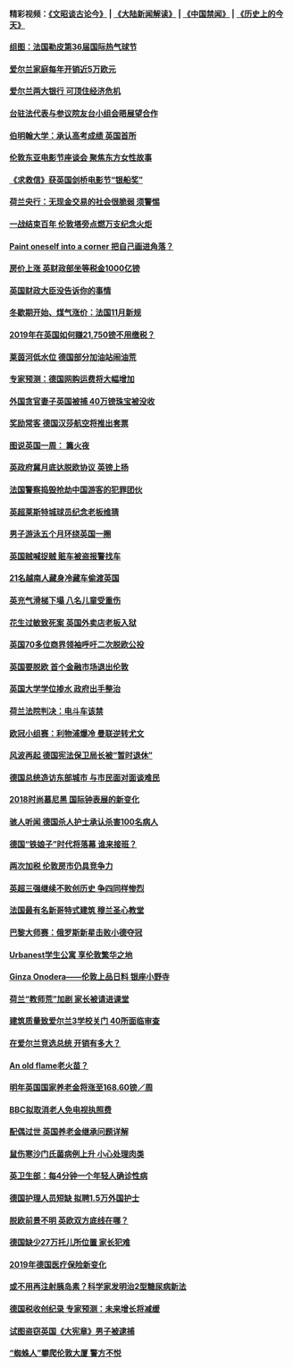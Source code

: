#### 精彩视频：[《文昭谈古论今》](https://github.com/gfw-breaker/wenzhao/blob/master/README.md?t=11122132) | [《大陆新闻解读》](https://github.com/gfw-breaker/ntdtv-comedy/blob/master/README.md?t=11122132) | [《中国禁闻》](https://github.com/gfw-breaker/ntdtv-news/blob/master/README.md?t=11122132) | [《历史上的今天》](https://github.com/gfw-breaker/today-in-history/blob/master/README.md?t=11122132) 

#### [组图：法国勒皮第36届国际热气球节](../pages/nsc974/n10845459.md?t=11122132) 

#### [爱尔兰家庭每年开销近5万欧元](../pages/nsc974/n10844726.md?t=11122132) 

#### [爱尔兰两大银行 可顶住经济危机](../pages/nsc974/n10844706.md?t=11122132) 

#### [台驻法代表与参议院友台小组会晤展望合作](../pages/nsc974/n10843796.md?t=11122132) 

#### [伯明翰大学：承认高考成绩 英国首所](../pages/nsc974/n10843334.md?t=11122132) 

#### [伦敦东亚电影节座谈会 聚焦东方女性故事](../pages/nsc974/n10843306.md?t=11122132) 

#### [《求救信》获英国剑桥电影节“银船奖”](../pages/nsc974/n10842268.md?t=11122132) 

#### [荷兰央行：无现金交易的社会很脆弱 须警惕](../pages/nsc974/n10841150.md?t=11122132) 

#### [一战结束百年 伦敦塔旁点燃万支纪念火炬](../pages/nsc974/n10841092.md?t=11122132) 

#### [Paint oneself into a corner 把自己画进角落？](../pages/nsc974/n10841190.md?t=11122132) 

#### [房价上涨 英财政部坐等税金1000亿镑](../pages/nsc974/n10841187.md?t=11122132) 

#### [英国财政大臣没告诉你的事情](../pages/nsc974/n10841141.md?t=11122132) 

#### [冬歇期开始、煤气涨价：法国11月新规](../pages/nsc974/n10841075.md?t=11122132) 

#### [2019年在英国如何赚21,750镑不用缴税？](../pages/nsc974/n10841101.md?t=11122132) 

#### [莱茵河低水位 德国部分加油站闹油荒](../pages/nsc974/n10841002.md?t=11122132) 

#### [专家预测：德国网购运费将大幅增加](../pages/nsc974/n10840951.md?t=11122132) 

#### [外国贪官妻子英国被捕 40万镑珠宝被没收](../pages/nsc974/n10838830.md?t=11122132) 

#### [奖励常客 德国汉莎航空将推出套票](../pages/nsc974/n10838351.md?t=11122132) 

#### [图说英国一周： 篝火夜](../pages/nsc974/n10838913.md?t=11122132) 

#### [英政府冀月底达脱欧协议 英镑上扬](../pages/nsc974/n10838808.md?t=11122132) 

#### [法国警察捣毁抢劫中国游客的犯罪团伙](../pages/nsc974/n10838404.md?t=11122132) 

#### [英超莱斯特城球员纪念老板维猜](../pages/nsc974/n10838894.md?t=11122132) 

#### [男子游泳五个月环绕英国一圈](../pages/nsc974/n10838885.md?t=11122132) 

#### [英国贼喊捉贼 赃车被盗报警找车](../pages/nsc974/n10838877.md?t=11122132) 

#### [21名越南人藏身冷藏车偷渡英国](../pages/nsc974/n10838871.md?t=11122132) 

#### [英充气滑梯下塌 八名儿童受重伤](../pages/nsc974/n10838865.md?t=11122132) 

#### [花生过敏致死案 英国外卖店老板入狱](../pages/nsc974/n10838857.md?t=11122132) 

#### [英国70多位商界领袖呼吁二次脱欧公投](../pages/nsc974/n10838826.md?t=11122132) 

#### [英国要脱欧 首个金融市场退出伦敦](../pages/nsc974/n10838815.md?t=11122132) 

#### [英国大学学位掺水 政府出手整治](../pages/nsc974/n10838778.md?t=11122132) 

#### [荷兰法院判决：电斗车该禁](../pages/nsc974/n10838448.md?t=11122132) 

#### [欧冠小组赛：利物浦爆冷 曼联逆转尤文](../pages/nsc974/n10837241.md?t=11122132) 

#### [风波再起 德国宪法保卫局长被“暂时退休”](../pages/nsc974/n10835736.md?t=11122132) 

#### [德国总统造访东部城市 与市民面对面谈难民](../pages/nsc974/n10835895.md?t=11122132) 

#### [2018时尚慕尼黑 国际钟表展的新变化](../pages/nsc974/n10836048.md?t=11122132) 

#### [骇人听闻 德国杀人护士承认杀害100名病人](../pages/nsc974/n10835823.md?t=11122132) 

#### [德国“铁娘子”时代将落幕 谁来接班？](../pages/nsc974/n10833701.md?t=11122132) 

#### [两次加税 伦敦房市仍具竞争力](../pages/nsc974/n10832030.md?t=11122132) 

#### [英超三强继续不败创历史 争四同样惨烈](../pages/nsc974/n10830095.md?t=11122132) 

#### [法国最有名新哥特式建筑 穆兰圣心教堂](../pages/nsc974/n10829754.md?t=11122132) 

#### [巴黎大师赛：俄罗斯新星击败小德夺冠](../pages/nsc974/n10830134.md?t=11122132) 

#### [Urbanest学生公寓 享伦敦繁华之地](../pages/nsc974/n10828080.md?t=11122132) 

#### [Ginza Onodera——伦敦上品日料 银座小野寺](../pages/nsc974/n10828069.md?t=11122132) 

#### [荷兰“教师荒”加剧 家长被请进课堂](../pages/nsc974/n10826148.md?t=11122132) 

#### [建筑质量致爱尔兰3学校关门 40所面临审查](../pages/nsc974/n10826209.md?t=11122132) 

#### [在爱尔兰竞选总统 开销有多大？](../pages/nsc974/n10826165.md?t=11122132) 

#### [An old flame老火苗？](../pages/nsc974/n10825994.md?t=11122132) 

#### [明年英国国家养老金将涨至168.60镑／周](../pages/nsc974/n10825971.md?t=11122132) 

#### [BBC拟取消老人免电视执照费](../pages/nsc974/n10825959.md?t=11122132) 

#### [配偶过世 英国养老金继承问题详解](../pages/nsc974/n10825931.md?t=11122132) 

#### [鼠伤寒沙门氏菌病例上升 小心处理肉类](../pages/nsc974/n10825924.md?t=11122132) 

#### [英卫生部：每4分钟一个年轻人确诊性病](../pages/nsc974/n10825910.md?t=11122132) 

#### [德国护理人员短缺 拟聘1.5万外国护士](../pages/nsc974/n10824186.md?t=11122132) 

#### [脱欧前景不明 英欧双方底线在哪？](../pages/nsc974/n10823749.md?t=11122132) 

#### [德国缺少27万托儿所位置 家长犯难](../pages/nsc974/n10824147.md?t=11122132) 

#### [2019年德国医疗保险新变化](../pages/nsc974/n10824071.md?t=11122132) 

#### [或不用再注射胰岛素？科学家发明治2型糖尿病新法](../pages/nsc974/n10823372.md?t=11122132) 

#### [德国税收创纪录 专家预测：未来增长将减缓](../pages/nsc974/n10823318.md?t=11122132) 

#### [试图盗窃英国《大宪章》男子被逮捕](../pages/nsc974/n10823790.md?t=11122132) 

#### [“蜘蛛人”攀爬伦敦大厦 警方不悦](../pages/nsc974/n10823780.md?t=11122132) 

